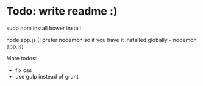 # Todo: write readme :)

sudo npm install
bower install

node app.js
(I prefer nodemon so if you have it installed globally - nodemon app.js)

More todos:
* fix css
* use gulp instead of grunt